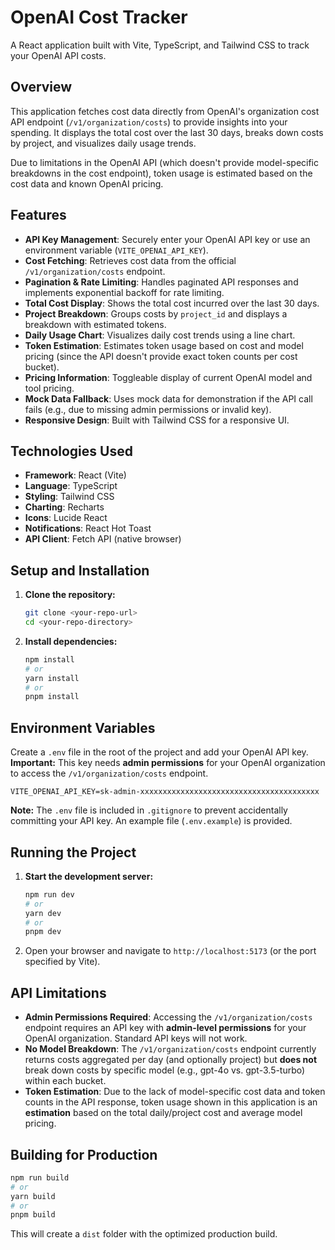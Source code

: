 # OpenAI Cost Tracker

A React application built with Vite, TypeScript, and Tailwind CSS to track your OpenAI API costs.

## Overview

This application fetches cost data directly from OpenAI's organization cost API endpoint (`/v1/organization/costs`) to provide insights into your spending. It displays the total cost over the last 30 days, breaks down costs by project, and visualizes daily usage trends.

Due to limitations in the OpenAI API (which doesn't provide model-specific breakdowns in the cost endpoint), token usage is estimated based on the cost data and known OpenAI pricing.

## Features

-   **API Key Management**: Securely enter your OpenAI API key or use an environment variable (`VITE_OPENAI_API_KEY`).
-   **Cost Fetching**: Retrieves cost data from the official `/v1/organization/costs` endpoint.
-   **Pagination & Rate Limiting**: Handles paginated API responses and implements exponential backoff for rate limiting.
-   **Total Cost Display**: Shows the total cost incurred over the last 30 days.
-   **Project Breakdown**: Groups costs by `project_id` and displays a breakdown with estimated tokens.
-   **Daily Usage Chart**: Visualizes daily cost trends using a line chart.
-   **Token Estimation**: Estimates token usage based on cost and model pricing (since the API doesn't provide exact token counts per cost bucket).
-   **Pricing Information**: Toggleable display of current OpenAI model and tool pricing.
-   **Mock Data Fallback**: Uses mock data for demonstration if the API call fails (e.g., due to missing admin permissions or invalid key).
-   **Responsive Design**: Built with Tailwind CSS for a responsive UI.

## Technologies Used

-   **Framework**: React (Vite)
-   **Language**: TypeScript
-   **Styling**: Tailwind CSS
-   **Charting**: Recharts
-   **Icons**: Lucide React
-   **Notifications**: React Hot Toast
-   **API Client**: Fetch API (native browser)

## Setup and Installation

1.  **Clone the repository:**
    ```bash
    git clone <your-repo-url>
    cd <your-repo-directory>
    ```
2.  **Install dependencies:**
    ```bash
    npm install
    # or
    yarn install
    # or
    pnpm install
    ```

## Environment Variables

Create a `.env` file in the root of the project and add your OpenAI API key. **Important:** This key needs **admin permissions** for your OpenAI organization to access the `/v1/organization/costs` endpoint.

```env
VITE_OPENAI_API_KEY=sk-admin-xxxxxxxxxxxxxxxxxxxxxxxxxxxxxxxxxxxxxxxx
```

**Note:** The `.env` file is included in `.gitignore` to prevent accidentally committing your API key. An example file (`.env.example`) is provided.

## Running the Project

1.  **Start the development server:**
    ```bash
    npm run dev
    # or
    yarn dev
    # or
    pnpm dev
    ```
2.  Open your browser and navigate to `http://localhost:5173` (or the port specified by Vite).

## API Limitations

-   **Admin Permissions Required**: Accessing the `/v1/organization/costs` endpoint requires an API key with **admin-level permissions** for your OpenAI organization. Standard API keys will not work.
-   **No Model Breakdown**: The `/v1/organization/costs` endpoint currently returns costs aggregated per day (and optionally project) but **does not** break down costs by specific model (e.g., gpt-4o vs. gpt-3.5-turbo) within each bucket.
-   **Token Estimation**: Due to the lack of model-specific cost data and token counts in the API response, token usage shown in this application is an **estimation** based on the total daily/project cost and average model pricing.

## Building for Production

```bash
npm run build
# or
yarn build
# or
pnpm build
```

This will create a `dist` folder with the optimized production build. 